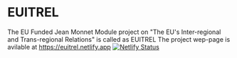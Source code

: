 # EUITREL
The EU Funded Jean Monnet Module project on "The EU's Inter-regional and Trans-regional Relations" is called as EUITREL
The project wep-page is avilable at https://euitrel.netlify.app 
[![Netlify Status](https://api.netlify.com/api/v1/badges/501da34a-ea86-4ab7-95ad-2468010a9490/deploy-status)](https://app.netlify.com/sites/euitrel/deploys) 
